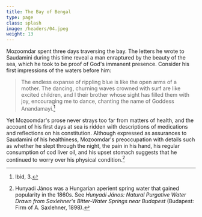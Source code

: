 ```yaml
---
title: The Bay of Bengal
type: page
class: splash
image: /headers/04.jpeg
weight: 13
---
```


Mozoomdar spent three days traversing the bay. The letters he wrote to
Saudamini during this time reveal a man enraptured by the beauty of the
sea, which he took to be proof of God's immanent presence. Consider his
first impressions of the waters before him:

>The endless expanse of rippling blue is like the open arms of a
mother. The dancing, churning waves crowned with surf are like excited
children, and I their brother whose sight has filled them with joy,
encouraging me to dance, chanting the name of Goddess Anandamayi.[^5]

Yet Mozoomdar's prose never strays too far from matters of health, and
the account of his first days at sea is ridden with descriptions of
medications and reflections on his constitution. Although expressed as
assurances to Saudamini of his healthiness, Mozoomdar's preoccupation
with details such as whether he slept through the night, the pain in his
hand, his regular consumption of cod liver oil, and his upset stomach
suggests that he continued to worry over his physical condition.[^6]

[^5]: Ibid, 3.

[^6]: Hunyadi János was a Hungarian aperient spring water that gained
    popularity in the 1860s. See *Hunyadi János: Natural Purgative Water
    Drawn from Saxlehner's Bitter-Water Springs near Budapest*
    (Budapest: Firm of A. Saxlehner, 1898).
